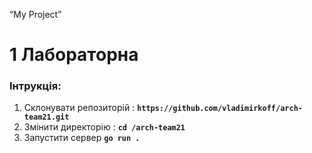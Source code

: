 “My Project”

# 1 Лабораторна

### Інтрукція:
1. Склонувати репозиторій : **```https://github.com/vladimirkoff/arch-team21.git```**
2. Змінити директорію : **```cd /arch-team21```**
3. Запустити сервер **```go run . ```**